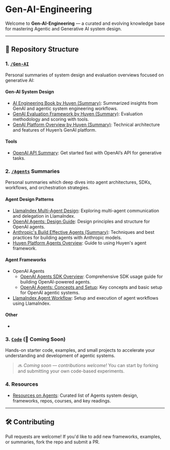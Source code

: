 # Gen-AI-Engineering

Welcome to **Gen-AI-Engineering** — a curated and evolving knowledge base for mastering Agentic and Generative AI system design.

---

## 📁 Repository Structure

### 1. [`/Gen-AI`](./content/Gen-AI/) 
Personal summaries of system design and evaluation overviews focused on generative AI: 
#### Gen-AI System Design

- [AI Engineering Book by Huyen (Summary)](./content/Gen-AI/AI-Engineering-Summary/README.md): Summarized insights from GenAI and agentic system engineering workflows.
- [GenAI Evaluation Framework by Huyen (Summary)](./content/Gen-AI/huyen-evaluation.md): Evaluation methodology and scoring with tools.
- [GenAI Platform Overview by Huyen (Summary)](./content/Gen-AI/huyen-Gen-AI-Platform.md): Technical architecture and features of Huyen’s GenAI platform.
#### Tools 
- [OpenAI API Summary](./content/Agents/openai_api_quickstart.md): Get started fast with OpenAI’s API for generative tasks.


### 2. [`/Agents`](./content/Agents/) Summaries
Personal summaries which deep dives into agent architectures, SDKs, workflows, and orchestration strategies.

#### Agent Design Patterns
- [LlamaIndex Multi-Agent Design](./content/Agents/llama-index-multi-agent.md): Exploring multi-agent communication and delegation in LlamaIndex.
- [OpenAI Agents: Design Guide](./content/Agents/openai-agents-guide.md): Design principles and structure for OpenAI agents.
- [Anthropic's Build Effective Agents (Summary)](./content/Agents/anthropic-build_effective_agents.md): Techniques and best practices for building agents with Anthropic models.
- [Huyen Platform Agents Overview](./content/Agents/huyen-agents.md): Guide to using Huyen's agent framework.

#### Agent Frameworks

- OpenAI Agents
    - [OpenAI Agents SDK Overview](./content/Agents/openai_agents_sdk.md): Comprehensive SDK usage guide for building OpenAI-powered agents.
    - [OpenAI Agents: Concepts and Setup](./content/Agents/openai-agents.md): Key concepts and basic setup for OpenAI agentic systems.
- [LlamaIndex Agent Workflow](./content/Agents/llama-index-agent-workflow.md): Setup and execution of agent workflows using LlamaIndex.

#### Other
- 

### 3. [`Code`](./Code/) (🚧 Coming Soon)
Hands-on starter code, examples, and small projects to accelerate your understanding and development of agentic systems.

<!-- | Resource | Description |
|---------|-------------|
| 🛠️ *Starter Templates* | Minimal codebases to bootstrap agentic systems using OpenAI, Anthropic, and LlamaIndex. |
| 🧪 *Experiments & Workflows* | Sample pipelines for task planning, multi-agent interaction, retrieval-augmented reasoning, and more. |
| 🎯 *Mini-Projects* | End-to-end demos integrating agents with external tools, APIs, or web interfaces. |
| 💡 *Design Patterns in Code* | Common system architecture patterns (e.g. planner-executor, tool-user agents). | -->

> 🔜 *Coming soon — contributions welcome!* You can start by forking and submitting your own code-based experiments.

### 4. Resources

- [Resources on Agents](./content/resources.md): Curated list of Agents system design, frameworks, repos, courses, and key readings.

---

<!-- ## 🚀 What You’ll Find Here

- 🤖 Design patterns for intelligent, agentic systems
- 🧠 Framework comparisons: OpenAI, Anthropic, LlamaIndex
- ⚙️ Modular workflows and pipeline code
- 📊 Evaluation techniques and benchmarks
- 🔗 Curated research summaries and toolkits -->

<!-- --- -->

## 🛠️ Contributing

Pull requests are welcome! If you'd like to add new frameworks, examples, or summaries, fork the repo and submit a PR.
